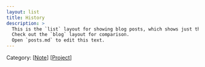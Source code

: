 ```yaml
---
layout: list
title: History
description: >
  This is the `list` layout for showing blog posts, which shows just the title and groups them by year of publication.
  Check out the `blog` layout for comparison.
  Open `posts.md` to edit this text.
---
```

Category:
[[Note](../../note/)]
[[Project](../../project)]